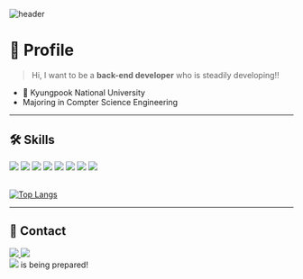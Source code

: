 ![header](https://capsule-render.vercel.app/api?type=waving&color=auto&height=300&section=header&text=2Sumin's%20GitHub&fontSize=90&animation=fadeIn&fontAlignY=38)

# 🌟 Profile 

> Hi, I want to be a **back-end developer** who is steadily developing!!
- 🏫 Kyungpook National University
- Majoring in Compter Science Engineering

<hr>

## 🛠️ Skills

<div>
<img src="https://img.shields.io/badge/C-A8B9CC?style=flat-square&logo=C&logoColor=white"/>
<img src="https://img.shields.io/badge/C++-00599C?style=flat-square&logo=C++&logoColor=white"/>
<img src="https://img.shields.io/badge/Python-3776AB?style=flat-square&logo=Python&logoColor=white"/>
<img src="https://img.shields.io/badge/HTML5-E34F26?style=flat-square&logo=HTML5&logoColor=white"/>
<img src="https://img.shields.io/badge/CSS3-1572B6?style=flat-square&logo=CSS3&logoColor=white"/>
<img src="https://img.shields.io/badge/JAVA-F7DF1E?style=flat-square&logo=JAVA&logoColor=white"/>
<img src="https://img.shields.io/badge/Kotlin-0095D5?style=flat-square&logo=Kotlin&logoColor=white"/>
<img src="https://img.shields.io/badge/Firebase-FFCA28?style=flat-square&logo=Firebase&logoColor=white"/>

</div>
<br>

[![Top Langs](https://github-readme-stats.vercel.app/api/top-langs/?username=2Sumin&layout=compact)](https://github.com/2Sumin/github-readme-stats)

<hr>

## 💖 Contact 
<div>
<a href="https://www.instagram.com">
  <img src="https://img.shields.io/badge/Instagram-E4405F?style=flat-square&logo=Instagram&logoColor=white"/>
</a>
<a href="mailto:lsmlsm426@knu.ac.kr"><img src="https://img.shields.io/badge/Gmail-EA4335?style=flat-square&logo=Gmail&logoColor=white&link=mailto:lsmlsm426@knu.ac.kr"/></a>
</div>
<div> <img src="https://img.shields.io/badge/Notion-000000?style=flat-square&logo=Notion&logoColor=white"/>
is being prepared! </div>
